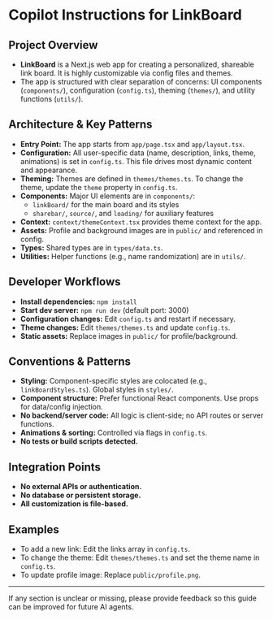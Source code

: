 # Copilot Instructions for LinkBoard

## Project Overview

- **LinkBoard** is a Next.js web app for creating a personalized, shareable link board. It is highly customizable via config files and themes.
- The app is structured with clear separation of concerns: UI components (`components/`), configuration (`config.ts`), theming (`themes/`), and utility functions (`utils/`).

## Architecture & Key Patterns

- **Entry Point:** The app starts from `app/page.tsx` and `app/layout.tsx`.
- **Configuration:** All user-specific data (name, description, links, theme, animations) is set in `config.ts`. This file drives most dynamic content and appearance.
- **Theming:** Themes are defined in `themes/themes.ts`. To change the theme, update the `theme` property in `config.ts`.
- **Components:** Major UI elements are in `components/`:
  - `linkBoard/` for the main board and its styles
  - `sharebar/`, `source/`, and `loading/` for auxiliary features
- **Context:** `context/themeContext.tsx` provides theme context for the app.
- **Assets:** Profile and background images are in `public/` and referenced in config.
- **Types:** Shared types are in `types/data.ts`.
- **Utilities:** Helper functions (e.g., name randomization) are in `utils/`.

## Developer Workflows

- **Install dependencies:** `npm install`
- **Start dev server:** `npm run dev` (default port: 3000)
- **Configuration changes:** Edit `config.ts` and restart if necessary.
- **Theme changes:** Edit `themes/themes.ts` and update `config.ts`.
- **Static assets:** Replace images in `public/` for profile/background.

## Conventions & Patterns

- **Styling:** Component-specific styles are colocated (e.g., `linkBoardStyles.ts`). Global styles in `styles/`.
- **Component structure:** Prefer functional React components. Use props for data/config injection.
- **No backend/server code:** All logic is client-side; no API routes or server functions.
- **Animations & sorting:** Controlled via flags in `config.ts`.
- **No tests or build scripts detected.**

## Integration Points

- **No external APIs or authentication.**
- **No database or persistent storage.**
- **All customization is file-based.**

## Examples

- To add a new link: Edit the links array in `config.ts`.
- To change the theme: Edit `themes/themes.ts` and set the theme name in `config.ts`.
- To update profile image: Replace `public/profile.png`.

---

If any section is unclear or missing, please provide feedback so this guide can be improved for future AI agents.
